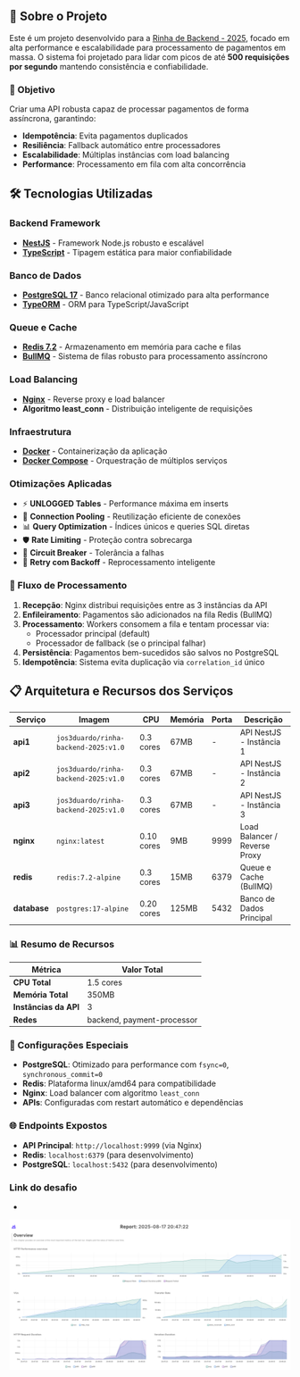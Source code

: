 ## 📖 Sobre o Projeto

Este é um projeto desenvolvido para a [Rinha de Backend - 2025](https://github.com/zanfranceschi/rinha-de-backend-2025/), focado em alta performance e escalabilidade para processamento de pagamentos em massa. O sistema foi projetado para lidar com picos de até **500 requisições por segundo** mantendo consistência e confiabilidade.

### 🎯 Objetivo

Criar uma API robusta capaz de processar pagamentos de forma assíncrona, garantindo:

- **Idempotência**: Evita pagamentos duplicados
- **Resiliência**: Fallback automático entre processadores
- **Escalabilidade**: Múltiplas instâncias com load balancing
- **Performance**: Processamento em fila com alta concorrência

## 🛠️ Tecnologias Utilizadas

### **Backend Framework**

- **[NestJS](https://nestjs.com/)** - Framework Node.js robusto e escalável
- **[TypeScript](https://www.typescriptlang.org/)** - Tipagem estática para maior confiabilidade

### **Banco de Dados**

- **[PostgreSQL 17](https://www.postgresql.org/)** - Banco relacional otimizado para alta performance
- **[TypeORM](https://typeorm.io/)** - ORM para TypeScript/JavaScript

### **Queue e Cache**

- **[Redis 7.2](https://redis.io/)** - Armazenamento em memória para cache e filas
- **[BullMQ](https://docs.bullmq.io/)** - Sistema de filas robusto para processamento assíncrono

### **Load Balancing**

- **[Nginx](https://nginx.org/)** - Reverse proxy e load balancer
- **Algoritmo least_conn** - Distribuição inteligente de requisições

### **Infraestrutura**

- **[Docker](https://www.docker.com/)** - Containerização da aplicação
- **[Docker Compose](https://docs.docker.com/compose/)** - Orquestração de múltiplos serviços

### **Otimizações Aplicadas**

- ⚡ **UNLOGGED Tables** - Performance máxima em inserts
- 🔄 **Connection Pooling** - Reutilização eficiente de conexões
- 📊 **Query Optimization** - Índices únicos e queries SQL diretas
- 🛡️ **Rate Limiting** - Proteção contra sobrecarga
- 🔁 **Circuit Breaker** - Tolerância a falhas
- 📝 **Retry com Backoff** - Reprocessamento inteligente

### 🔄 Fluxo de Processamento

1. **Recepção**: Nginx distribui requisições entre as 3 instâncias da API
2. **Enfileiramento**: Pagamentos são adicionados na fila Redis (BullMQ)
3. **Processamento**: Workers consomem a fila e tentam processar via:
   - Processador principal (default)
   - Processador de fallback (se o principal falhar)
4. **Persistência**: Pagamentos bem-sucedidos são salvos no PostgreSQL
5. **Idempotência**: Sistema evita duplicação via `correlation_id` único

## 📋 Arquitetura e Recursos dos Serviços

| Serviço      | Imagem                               | CPU        | Memória | Porta | Descrição                     |
| ------------ | ------------------------------------ | ---------- | ------- | ----- | ----------------------------- |
| **api1**     | `jos3duardo/rinha-backend-2025:v1.0` | 0.3 cores  | 67MB    | -     | API NestJS - Instância 1      |
| **api2**     | `jos3duardo/rinha-backend-2025:v1.0` | 0.3 cores  | 67MB    | -     | API NestJS - Instância 2      |
| **api3**     | `jos3duardo/rinha-backend-2025:v1.0` | 0.3 cores  | 67MB    | -     | API NestJS - Instância 3      |
| **nginx**    | `nginx:latest`                       | 0.10 cores | 9MB     | 9999  | Load Balancer / Reverse Proxy |
| **redis**    | `redis:7.2-alpine`                   | 0.3 cores  | 15MB    | 6379  | Queue e Cache (BullMQ)        |
| **database** | `postgres:17-alpine`                 | 0.20 cores | 125MB   | 5432  | Banco de Dados Principal      |

### 📊 Resumo de Recursos

| Métrica               | Valor Total                |
| --------------------- | -------------------------- |
| **CPU Total**         | 1.5 cores                  |
| **Memória Total**     | 350MB                      |
| **Instâncias da API** | 3                          |
| **Redes**             | backend, payment-processor |

### 🔧 Configurações Especiais

- **PostgreSQL**: Otimizado para performance com `fsync=0`, `synchronous_commit=0`
- **Redis**: Plataforma linux/amd64 para compatibilidade
- **Nginx**: Load balancer com algoritmo `least_conn`
- **APIs**: Configuradas com restart automático e dependências

### 🌐 Endpoints Expostos

- **API Principal**: `http://localhost:9999` (via Nginx)
- **Redis**: `localhost:6379` (para desenvolvimento)
- **PostgreSQL**: `localhost:5432` (para desenvolvimento)

### Link do desafio

-

![img.png](report/img.png)
